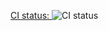 [CI status: ](https://circleci.com/gh/my-github-workshop/front-end/tree/master)![CI status](https://circleci.com/gh/my-github-workshop/front-end/tree/master.svg?style=shield&circle-token=aab6ababa96c1dfaddd2fba62a251b4430fe7920)

